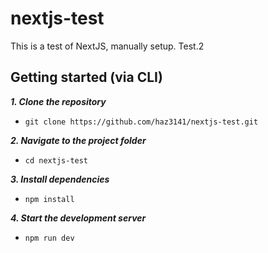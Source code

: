 # nextjs-test

This is a test of NextJS, manually setup. Test.2

## Getting started (via CLI)

***1. Clone the repository***

* ```git clone https://github.com/haz3141/nextjs-test.git```

***2. Navigate to the project folder***

* ```cd nextjs-test``` 

***3. Install dependencies***

* ```npm install```

***4. Start the development server***

* ```npm run dev```
